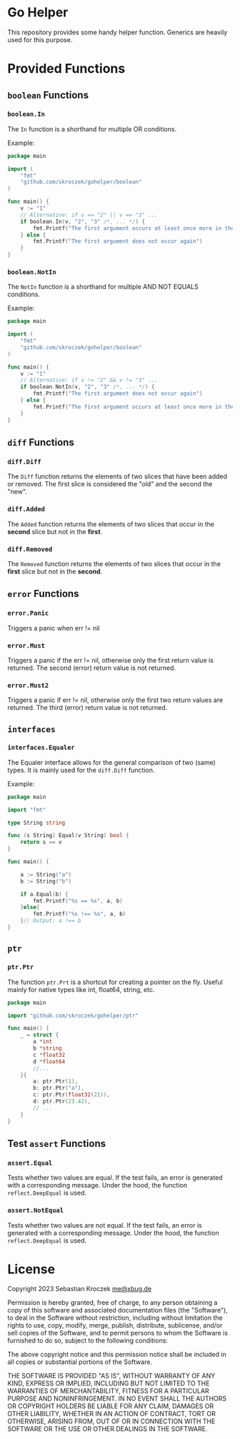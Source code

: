Go Helper
=========

This repository provides some handy helper function. Generics are heavily used for this purpose.

Provided Functions
==================

`boolean` Functions
-------------------

### `boolean.In`

The `In` function is a shorthand for multiple OR conditions.

Example:

```go
package main

import (
	"fmt"
	"github.com/skroczek/gohelper/boolean"
)

func main() {
    v := "1"
    // Alternative: if v == "2" || v == "3" ...
	if boolean.In(v, "2", "3" /*, ... */) {
		fmt.Printf("The first argument occurs at least once more in the remaining ones.")
	} else {
		fmt.Printf("The first argument does not occur again")
    }
}
```

### `boolean.NotIn`

The `NotIn` function is a shorthand for multiple AND NOT EQUALS conditions.

Example:

```go
package main

import (
	"fmt"
	"github.com/skroczek/gohelper/boolean"
)

func main() {
    v := "1"
    // Alternative: if v != "2" && v != "3" ...
	if boolean.NotIn(v, "2", "3" /*, ... */) {
		fmt.Printf("The first argument does not occur again")
	} else {
		fmt.Printf("The first argument occurs at least once more in the remaining ones.")
    }
}
```


`diff` Functions
----------------

### `diff.Diff`

The `Diff` function returns the elements of two slices that have been added or removed. The first slice is considered the
"old" and the second the "new".

### `diff.Added`

The `Added` function returns the elements of two slices that occur in the **second** slice but not in the **first**.

### `diff.Removed`

The `Removed` function returns the elements of two slices that occur in the **first** slice but not in the **second**.

`error` Functions
-----------------

### `error.Panic`

Triggers a panic when err != nil

### `error.Must`

Triggers a panic if the err != nil, otherwise only the first return value is returned. The second (error) return
value is not returned.

### `error.Must2`

Triggers a panic if err != nil, otherwise only the first two return values are returned. The third (error) return
value is not returned.

`interfaces`
------------

### `interfaces.Equaler`

The Equaler interface allows for the general comparison of two (same) types. It is mainly used for the `diff.Diff`
function.

Example:

```go
package main

import "fmt"

type String string

func (s String) Equal(v String) bool {
	return s == v
}

func main() {

	a := String("a")
	b := String("b")

	if a.Equal(b) {
		fmt.Printf("%s == %s", a, b)
	}else{
		fmt.Printf("%s !== %s", a, b)
    }// Output: a !== b
}
```

`ptr`
-----

### `ptr.Ptr`

The function `ptr.Prt` is a shortcut for creating a pointer on the fly. Useful mainly for native types like int,
float64, string, etc.

```go
package main

import "github.com/skroczek/gohelper/ptr"

func main() {
	_ = struct {
		a *int
		b *string
		c *float32
		d *float64
		//...
	}{
		a: ptr.Ptr(1),
		b: ptr.Ptr("a"),
		c: ptr.Ptr(float32(21)),
        d: ptr.Ptr(23.42),
        // ...
	}
}
```

Test `assert` Functions
-----------------------

### `assert.Equal`

Tests whether two values are equal. If the test fails, an error is generated with a corresponding message. Under the
hood, the function `reflect.DeepEqual` is used.

### `assert.NotEqual`

Tests whether two values are not equal. If the test fails, an error is generated with a corresponding message. Under the
hood, the function `reflect.DeepEqual` is used.

License
=======

Copyright 2023 Sebastian Kroczek <me@xbug.de>

Permission is hereby granted, free of charge, to any person obtaining a copy of this software and associated documentation files (the "Software"), to deal in the Software without restriction, including without limitation the rights to use, copy, modify, merge, publish, distribute, sublicense, and/or sell copies of the Software, and to permit persons to whom the Software is furnished to do so, subject to the following conditions:

The above copyright notice and this permission notice shall be included in all copies or substantial portions of the Software.

THE SOFTWARE IS PROVIDED "AS IS", WITHOUT WARRANTY OF ANY KIND, EXPRESS OR IMPLIED, INCLUDING BUT NOT LIMITED TO THE WARRANTIES OF MERCHANTABILITY, FITNESS FOR A PARTICULAR PURPOSE AND NONINFRINGEMENT. IN NO EVENT SHALL THE AUTHORS OR COPYRIGHT HOLDERS BE LIABLE FOR ANY CLAIM, DAMAGES OR OTHER LIABILITY, WHETHER IN AN ACTION OF CONTRACT, TORT OR OTHERWISE, ARISING FROM, OUT OF OR IN CONNECTION WITH THE SOFTWARE OR THE USE OR OTHER DEALINGS IN THE SOFTWARE.